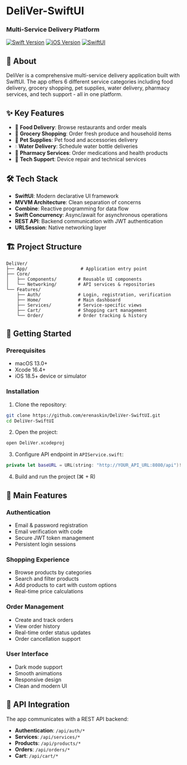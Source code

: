 # DeliVer-SwiftUI
  
  ### Multi-Service Delivery Platform
  
  [![Swift Version](https://img.shields.io/badge/Swift-5.0-orange.svg)](https://swift.org)
  [![iOS Version](https://img.shields.io/badge/iOS-18.5+-blue.svg)](https://www.apple.com/ios)
  [![SwiftUI](https://img.shields.io/badge/SwiftUI-Latest-green.svg)](https://developer.apple.com/xcode/swiftui/)
  
</div>

## 📱 About

DeliVer is a comprehensive multi-service delivery application built with SwiftUI. The app offers 6 different service categories including food delivery, grocery shopping, pet supplies, water delivery, pharmacy services, and tech support - all in one platform.

## ✨ Key Features

- 🍔 **Food Delivery**: Browse restaurants and order meals
- 🛒 **Grocery Shopping**: Order fresh produce and household items
- 🐾 **Pet Supplies**: Pet food and accessories delivery
- 💧 **Water Delivery**: Schedule water bottle deliveries
- 💊 **Pharmacy Services**: Order medications and health products
- 🔧 **Tech Support**: Device repair and technical services

## 🛠 Tech Stack

- **SwiftUI**: Modern declarative UI framework
- **MVVM Architecture**: Clean separation of concerns
- **Combine**: Reactive programming for data flow
- **Swift Concurrency**: Async/await for asynchronous operations
- **REST API**: Backend communication with JWT authentication
- **URLSession**: Native networking layer

## 🏗 Project Structure

```
DeliVer/
├── App/                    # Application entry point
├── Core/                   
│   ├── Components/        # Reusable UI components
│   └── Networking/        # API services & repositories
└── Features/              
    ├── Auth/              # Login, registration, verification
    ├── Home/              # Main dashboard
    ├── Services/          # Service-specific views
    ├── Cart/              # Shopping cart management
    └── Order/             # Order tracking & history
```

## 🚀 Getting Started

### Prerequisites

- macOS 13.0+
- Xcode 16.4+
- iOS 18.5+ device or simulator

### Installation

1. Clone the repository:
```bash
git clone https://github.com/erenaskin/DeliVer-SwiftUI.git
cd DeliVer-SwiftUI
```

2. Open the project:
```bash
open DeliVer.xcodeproj
```

3. Configure API endpoint in `APIService.swift`:
```swift
private let baseURL = URL(string: "http://YOUR_API_URL:8080/api")!
```

4. Build and run the project (⌘ + R)

## 🔑 Main Features

### Authentication
- Email & password registration
- Email verification with code
- Secure JWT token management
- Persistent login sessions

### Shopping Experience
- Browse products by categories
- Search and filter products
- Add products to cart with custom options
- Real-time price calculations

### Order Management
- Create and track orders
- View order history
- Real-time order status updates
- Order cancellation support

### User Interface
- Dark mode support
- Smooth animations
- Responsive design
- Clean and modern UI

## 📡 API Integration

The app communicates with a REST API backend:

- **Authentication**: `/api/auth/*`
- **Services**: `/api/services/*`
- **Products**: `/api/products/*`
- **Orders**: `/api/orders/*`
- **Cart**: `/api/cart/*`

